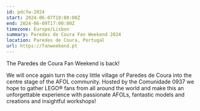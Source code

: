 ```yaml
---
id: pdcfw-2024
start: 2024-06-07T10:00:00Z
end: 2024-06-09T17:00:00Z
timezone: Europe/Lisbon
summary: Paredes de Coura Fan Weekend 2024
location: Paredes de Coura, Portugal
url: https://fanweekend.pt
---
```


The Paredes de Coura Fan Weekend is back!

We will once again turn the cosy little village of Paredes de Coura into the centre stage of the AFOL community. Hosted by the Comunidade 0937 we hope to gather LEGO® fans from all around the world and make this an unforgettable experience with passionate AFOLs, fantastic models and creations and insightful workshops!

